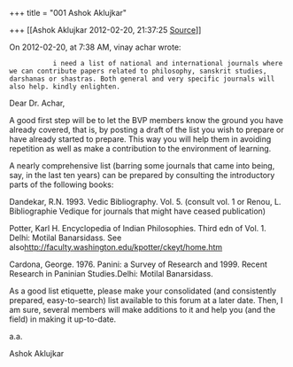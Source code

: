 +++
title = "001 Ashok Aklujkar"

+++
[[Ashok Aklujkar	2012-02-20, 21:37:25 [Source](https://groups.google.com/g/bvparishat/c/l0a0Xq7uA9E)]]



On 2012-02-20, at 7:38 AM, vinay achar wrote:

               i need a list of national and international journals where we can contribute papers related to philosophy, sanskrit studies, darshanas or shastras. Both general and very specific journals will also help. kindly enlighten.

  

Dear Dr. Achar,

  

A good first step will be to let the BVP members know the ground you have already covered, that is, by posting a draft of the list you wish to prepare or have already started to prepare. This way you will help them in avoiding repetition as well as make a contribution to the environment of learning.

  

A nearly comprehensive list (barring some journals that came into being, say, in the last ten years) can be prepared by consulting the introductory parts of the following books:

Dandekar, R.N. 1993. Vedic Bibliography. Vol. 5. (consult vol. 1 or Renou, L. Bibliographie Vedique for journals that might have ceased publication)

Potter, Karl H. Encyclopedia of Indian Philosophies. Third edn of Vol. 1. Delhi: Motilal Banarsidass. See also<http://faculty.washington.edu/kpotter/ckeyt/home.htm>

Cardona, George. 1976. Panini: a Survey of Research and 1999. Recent Research in Paninian Studies.Delhi: Motilal Banarsidass.

  

As a good list etiquette, please make your consolidated (and consistently prepared, easy-to-search) list available to this forum at a later date. Then, I am sure, several members will make additions to it and help you (and the field) in making it up-to-date.

  

a.a.

  
  

Ashok Aklujkar

  

  

  

